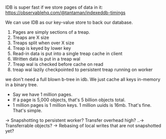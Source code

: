 IDB is super fast if we store pages of data in it: https://observablehq.com/@tantaman/indexeddb-timings

We can use IDB as our key-value store to back our database.

1. Pages are simply sections of a treap.
2. Treaps are X size
3. Treaps split when over X size
4. Treap is keyed by lower key
5. Read-in data is put into a single treap cache in client
6. Written data is put in a treap wal
7. Treap wal is checked before cache on read
8. treap wal lazily checkpointed to persistent treap running on worker

we don't need a full blown b-tree in idb. We just cache all keys in-memory in a binary tree.

- Say we have 1 million pages.
- If a page is 5,000 objects, that's 5 billion objects total.
- 1 million pages is 1 million keys. 1 million uuids is 16mb. That's fine. That's simple.

-> Snapshotting to persistent worker? Transfer overhead high?
..-> Transferrable objects?
-> Rebasing of local writes that are not snapshotted yet?
